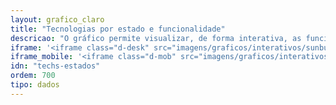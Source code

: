 ```yaml
---
layout: grafico_claro
title: "Tecnologias por estado e funcionalidade"
descricao: "O gráfico permite visualizar, de forma interativa, as funcionalidades das tecnologias mapeadas por estado e o número de vezes em que aparecem."
iframe: '<iframe class="d-desk" src="imagens/graficos/interativos/sunburst" onload="loadIframe()" scrolling="auto" width="100%" height="700px" frameborder="no" seamless allowfullscreen> </iframe>'
iframe_mobile: '<iframe class="d-mob" src="imagens/graficos/interativos/sunburst_mobile" onload="loadIframe()" scrolling="auto" width="100%" height="830px" frameborder="no" seamless allowfullscreen> </iframe>'
idn: "techs-estados"
ordem: 700
tipo: dados
---
```

